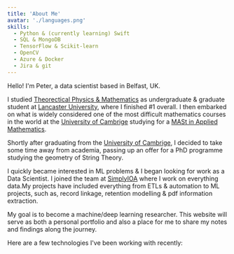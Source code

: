 ```yaml
---
title: 'About Me'
avatar: './languages.png'
skills:
  - Python & (currently learning) Swift
  - SQL & MongoDB
  - TensorFlow & Scikit-learn
  - OpenCV
  - Azure & Docker
  - Jira & git
---
```


Hello! I'm Peter, a data scientist based in Belfast, UK.

I studied [Theorectical Physics & Mathematics](https://www.lancaster.ac.uk/study/undergraduate/courses/theoretical-physics-with-mathematics-msci-hons-f3g1/) as undergraduate & graduate student at [Lancaster University](https://www.lancaster.ac.uk/), where I finished #1 overall.
I then embarked on what is widely considered one of the most difficult mathematics courses in the world at the [University of Cambrige](https://www.cam.ac.uk/) studying for a [MASt in Applied Mathematics](https://en.wikipedia.org/wiki/Part_III_of_the_Mathematical_Tripos).

Shortly after graduating from the [University of Cambrige](https://www.cam.ac.uk/), I decided to take some time away from academia, passing up an offer for a PhD programme studying the geometry of String Theory.

I quickly became interested in ML problems & I began looking for work as a Data Scientist. I joined the team at [SimplyIOA](https://www.simplyioa.com/) where I work on everything data.My projects have included everything from ETLs & automation to ML projects, such as, record linkage, retention modelling & pdf information extraction.

My goal is to become a machine/deep learning researcher. This website will serve as both a personal portfolio and also a place for me to share my notes and findings along the journey.

Here are a few technologies I've been working with recently:
